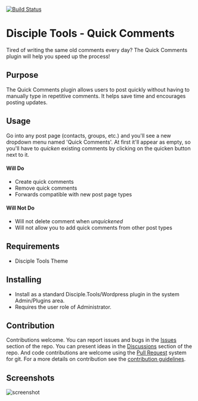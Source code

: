 [![Build Status](https://travis-ci.com/DiscipleTools/disciple-tools-quick-comments.svg?branch=master)](https://travis-ci.com/DiscipleTools/disciple-tools-quick-comments)

# Disciple Tools - Quick Comments

Tired of writing the same old comments every day? The Quick Comments plugin will help you speed up the process!

## Purpose

The Quick Comments plugin allows users to post quickly without having to manually type in repetitive comments. It helps save time and encourages posting updates.

## Usage

Go into any post page (contacts, groups, etc.) and you'll see a new dropdown menu named 'Quick Comments'. At first it'll appear as empty, so you'll have to _quicken_ existing comments by clicking on the quicken button next to it.

#### Will Do

- Create quick comments
- Remove quick comments
- Forwards compatible with new post page types

#### Will Not Do

- Will not delete comment when _unquickened_
- Will not allow you to add quick comments from other post types


## Requirements

- Disciple Tools Theme

## Installing

- Install as a standard Disciple.Tools/Wordpress plugin in the system Admin/Plugins area.
- Requires the user role of Administrator.

## Contribution

Contributions welcome. You can report issues and bugs in the
[Issues](https://github.com/DiscipleTools/disciple-tools-quick-comments/issues) section of the repo. You can present ideas
in the [Discussions](https://github.com/DiscipleTools/disciple-tools-quick-comments/discussions) section of the repo. And
code contributions are welcome using the [Pull Request](https://github.com/DiscipleTools/disciple-tools-quick-comments/pulls)
system for git. For a more details on contribution see the
[contribution guidelines](https://github.com/DiscipleTools/disciple-tools-quick-comments/blob/master/CONTRIBUTING.md).


## Screenshots

![screenshot](https://via.placeholder.com/600x150)
